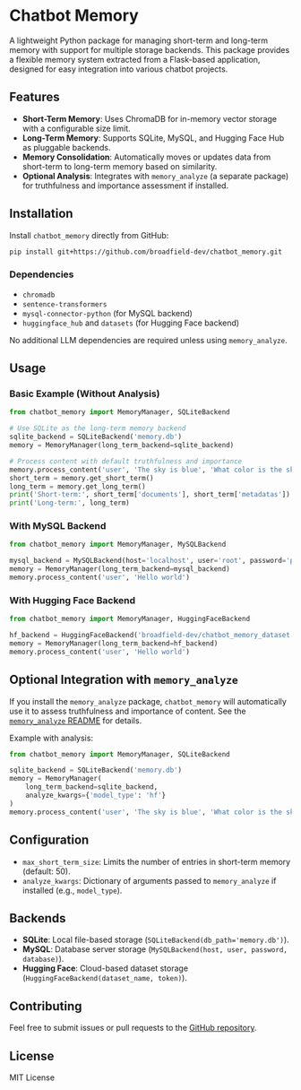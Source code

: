 # Chatbot Memory

A lightweight Python package for managing short-term and long-term memory with support for multiple storage backends. This package provides a flexible memory system extracted from a Flask-based application, designed for easy integration into various chatbot projects.

## Features
- **Short-Term Memory**: Uses ChromaDB for in-memory vector storage with a configurable size limit.
- **Long-Term Memory**: Supports SQLite, MySQL, and Hugging Face Hub as pluggable backends.
- **Memory Consolidation**: Automatically moves or updates data from short-term to long-term memory based on similarity.
- **Optional Analysis**: Integrates with `memory_analyze` (a separate package) for truthfulness and importance assessment if installed.

## Installation

Install `chatbot_memory` directly from GitHub:

```bash
pip install git+https://github.com/broadfield-dev/chatbot_memory.git
```

### Dependencies
- `chromadb`
- `sentence-transformers`
- `mysql-connector-python` (for MySQL backend)
- `huggingface_hub` and `datasets` (for Hugging Face backend)

No additional LLM dependencies are required unless using `memory_analyze`.

## Usage

### Basic Example (Without Analysis)
```python
from chatbot_memory import MemoryManager, SQLiteBackend

# Use SQLite as the long-term memory backend
sqlite_backend = SQLiteBackend('memory.db')
memory = MemoryManager(long_term_backend=sqlite_backend)

# Process content with default truthfulness and importance
memory.process_content('user', 'The sky is blue', 'What color is the sky?')
short_term = memory.get_short_term()
long_term = memory.get_long_term()
print('Short-term:', short_term['documents'], short_term['metadatas'])
print('Long-term:', long_term)
```

### With MySQL Backend
```python
from chatbot_memory import MemoryManager, MySQLBackend

mysql_backend = MySQLBackend(host='localhost', user='root', password='password', database='memory')
memory = MemoryManager(long_term_backend=mysql_backend)
memory.process_content('user', 'Hello world')
```

### With Hugging Face Backend
```python
from chatbot_memory import MemoryManager, HuggingFaceBackend

hf_backend = HuggingFaceBackend('broadfield-dev/chatbot_memory_dataset', 'your_hf_token')
memory = MemoryManager(long_term_backend=hf_backend)
memory.process_content('user', 'Hello world')
```

## Optional Integration with `memory_analyze`
If you install the `memory_analyze` package, `chatbot_memory` will automatically use it to assess truthfulness and importance of content. See the [`memory_analyze` README](https://github.com/broadfield-dev/memory_analyze) for details.

Example with analysis:
```python
from chatbot_memory import MemoryManager, SQLiteBackend

sqlite_backend = SQLiteBackend('memory.db')
memory = MemoryManager(
    long_term_backend=sqlite_backend,
    analyze_kwargs={'model_type': 'hf'}
)
memory.process_content('user', 'The sky is blue', 'What color is the sky?')
```

## Configuration
- `max_short_term_size`: Limits the number of entries in short-term memory (default: 50).
- `analyze_kwargs`: Dictionary of arguments passed to `memory_analyze` if installed (e.g., `model_type`).

## Backends
- **SQLite**: Local file-based storage (`SQLiteBackend(db_path='memory.db')`).
- **MySQL**: Database server storage (`MySQLBackend(host, user, password, database)`).
- **Hugging Face**: Cloud-based dataset storage (`HuggingFaceBackend(dataset_name, token)`).

## Contributing
Feel free to submit issues or pull requests to the [GitHub repository](https://github.com/broadfield-dev/chatbot_memory).

## License
MIT License

